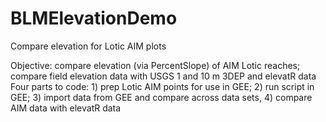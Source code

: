 # BLMElevationDemo
 Compare elevation for Lotic AIM plots

Objective: compare elevation (via PercentSlope) of AIM Lotic reaches; compare field elevation data with USGS 1 and 10 m 3DEP and elevatR data
Four parts to code: 1) prep Lotic AIM points for use in GEE; 2) run script in GEE; 3) import data from GEE and compare across data sets, 4) compare AIM data with elevatR data

